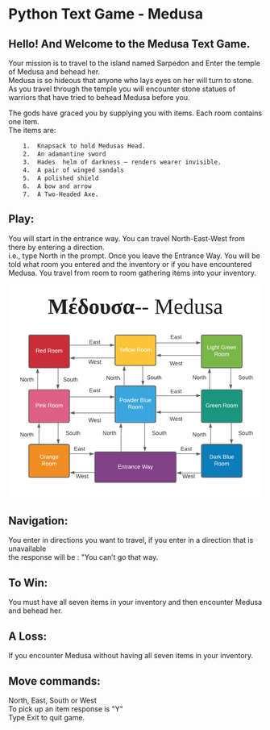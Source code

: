 # Python Text Game - Medusa


## Hello! And Welcome to the Medusa Text Game.  

Your mission is to travel to the island named Sarpedon and Enter the temple of Medusa and behead her.   
Medusa is so hideous that anyone who lays eyes on her will turn to stone.   
As you travel through the temple you will encounter stone statues of warriors that have tried to behead Medusa before you.   


The gods have graced you by supplying you with items. Each room contains one item.   
The items are:
   
        1.	Knapsack to hold Medusas Head.      
        2.	An adamantine sword      
        3.	Hades  helm of darkness – renders wearer invisible.      
        4.	A pair of winged sandals      
        5.	A polished shield      
        6.	A bow and arrow      
        7.	A Two-Headed Axe.      
          
## Play:

You will start in the entrance way. You can travel North-East-West from there by entering a direction.      
 i.e., type North in the prompt. Once you leave the Entrance Way.
 You will be told what room you entered and the inventory or if you have encountered Medusa.
 You travel from room to room gathering items into your inventory.
 
 <img src="medussa_room_map.png" width="700">
          
## Navigation:

You enter in directions you want to travel, if you enter in a direction that is unavailable      
the response will be : "You can’t go that way.      
           
## To Win:

You must have all seven items in your inventory and then encounter Medusa and behead her.      
          
## A Loss:

If you encounter Medusa without having all seven items in your inventory.      
          
## Move commands:

North, East, South or West   
To pick up an item response is "Y"   
Type Exit to quit game.   

